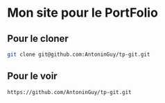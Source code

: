 # Mon site pour le PortFolio

## Pour le cloner

```sh
git clone git@github.com:AntoninGuy/tp-git.git
```


## Pour le voir

```sh
https://github.com/AntoninGuy/tp-git.git
```
